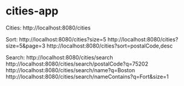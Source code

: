 # cities-app

Cities:
http://localhost:8080/cities

Sort:
http://localhost:8080/cities?size=5
http://localhost:8080/cities?size=5&page=3
http://localhost:8080/cities?sort=postalCode,desc

Search:
http://localhost:8080/cities/search
http://localhost:8080/cities/search/postalCode?q=75202
http://localhost:8080/cities/search/name?q=Boston
http://localhost:8080/cities/search/nameContains?q=Fort&size=1